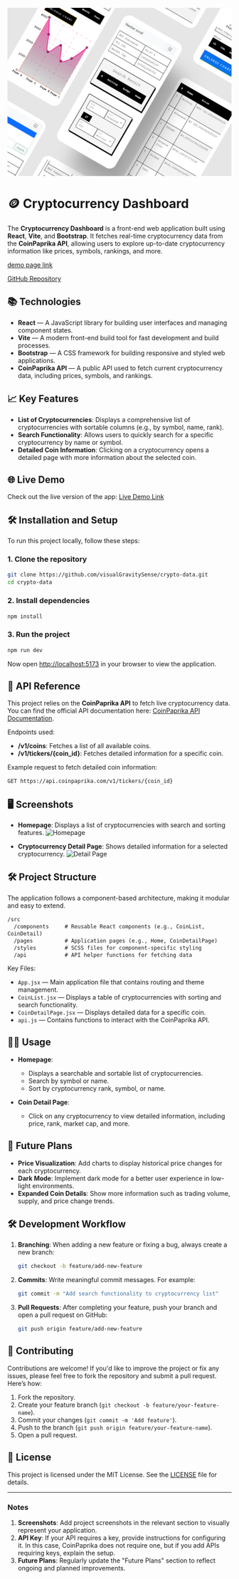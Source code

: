 ![Banner](crypto-banner.png)

# 🪙 Cryptocurrency Dashboard

The **Cryptocurrency Dashboard** is a front-end web application built using **React**, **Vite**, and **Bootstrap**. It fetches real-time cryptocurrency data from the **CoinPaprika API**, allowing users to explore up-to-date cryptocurrency information like prices, symbols, rankings, and more.

[demo page link](https://visualgravitysense.github.io/crypto-data/)

[GitHub Repository](https://github.com/visualGravitySense/crypto-data)

## 📚 Technologies

- **React** — A JavaScript library for building user interfaces and managing component states.
- **Vite** — A modern front-end build tool for fast development and build processes.
- **Bootstrap** — A CSS framework for building responsive and styled web applications.
- **CoinPaprika API** — A public API used to fetch current cryptocurrency data, including prices, symbols, and rankings.

## 📈 Key Features

- **List of Cryptocurrencies**: Displays a comprehensive list of cryptocurrencies with sortable columns (e.g., by symbol, name, rank).
- **Search Functionality**: Allows users to quickly search for a specific cryptocurrency by name or symbol.
- **Detailed Coin Information**: Clicking on a cryptocurrency opens a detailed page with more information about the selected coin.

## 🌐 Live Demo

Check out the live version of the app: [Live Demo Link](#)

## 🛠 Installation and Setup

To run this project locally, follow these steps:

### 1. Clone the repository

```bash
git clone https://github.com/visualGravitySense/crypto-data.git
cd crypto-data
```

### 2. Install dependencies

```bash
npm install
```

### 3. Run the project

```bash
npm run dev
```

Now open [http://localhost:5173](http://localhost:5173) in your browser to view the application.

## 🔗 API Reference

This project relies on the **CoinPaprika API** to fetch live cryptocurrency data. You can find the official API documentation here: [CoinPaprika API Documentation](https://api.coinpaprika.com).

Endpoints used:
- **/v1/coins**: Fetches a list of all available coins.
- **/v1/tickers/{coin_id}**: Fetches detailed information for a specific coin.

Example request to fetch detailed coin information:
```bash
GET https://api.coinpaprika.com/v1/tickers/{coin_id}
```

## 🖥️ Screenshots

<!-- Add your project screenshots here -->
- **Homepage**: Displays a list of cryptocurrencies with search and sorting features.
  ![Homepage](https://link-to-your-screenshot.com)
  
- **Cryptocurrency Detail Page**: Shows detailed information for a selected cryptocurrency.
  ![Detail Page](https://link-to-your-screenshot.com)

## 🛠 Project Structure

The application follows a component-based architecture, making it modular and easy to extend.

```
/src
  /components     # Reusable React components (e.g., CoinList, CoinDetail)
  /pages          # Application pages (e.g., Home, CoinDetailPage)
  /styles         # SCSS files for component-specific styling
  /api            # API helper functions for fetching data
```

Key Files:
- `App.jsx` — Main application file that contains routing and theme management.
- `CoinList.jsx` — Displays a table of cryptocurrencies with sorting and search functionality.
- `CoinDetailPage.jsx` — Displays detailed data for a specific coin.
- `api.js` — Contains functions to interact with the CoinPaprika API.

## 🧑‍💻 Usage

- **Homepage**: 
  - Displays a searchable and sortable list of cryptocurrencies.
  - Search by symbol or name.
  - Sort by cryptocurrency rank, symbol, or name.
  
- **Coin Detail Page**: 
  - Click on any cryptocurrency to view detailed information, including price, rank, market cap, and more.

## 🔄 Future Plans

- **Price Visualization**: Add charts to display historical price changes for each cryptocurrency.
- **Dark Mode**: Implement dark mode for a better user experience in low-light environments.
- **Expanded Coin Details**: Show more information such as trading volume, supply, and price change trends.

## 🛠 Development Workflow

1. **Branching**: When adding a new feature or fixing a bug, always create a new branch:
   ```bash
   git checkout -b feature/add-new-feature
   ```

2. **Commits**: Write meaningful commit messages. For example:
   ```bash
   git commit -m "Add search functionality to cryptocurrency list"
   ```

3. **Pull Requests**: After completing your feature, push your branch and open a pull request on GitHub:
   ```bash
   git push origin feature/add-new-feature
   ```

## 👥 Contributing

Contributions are welcome! If you'd like to improve the project or fix any issues, please feel free to fork the repository and submit a pull request. Here’s how:

1. Fork the repository.
2. Create your feature branch (`git checkout -b feature/your-feature-name`).
3. Commit your changes (`git commit -m 'Add feature'`).
4. Push to the branch (`git push origin feature/your-feature-name`).
5. Open a pull request.

## 📝 License

This project is licensed under the MIT License. See the [LICENSE](LICENSE) file for details.

---

### Notes

1. **Screenshots**: Add project screenshots in the relevant section to visually represent your application.
2. **API Key**: If your API requires a key, provide instructions for configuring it. In this case, CoinPaprika does not require one, but if you add APIs requiring keys, explain the setup.
3. **Future Plans**: Regularly update the "Future Plans" section to reflect ongoing and planned improvements.
